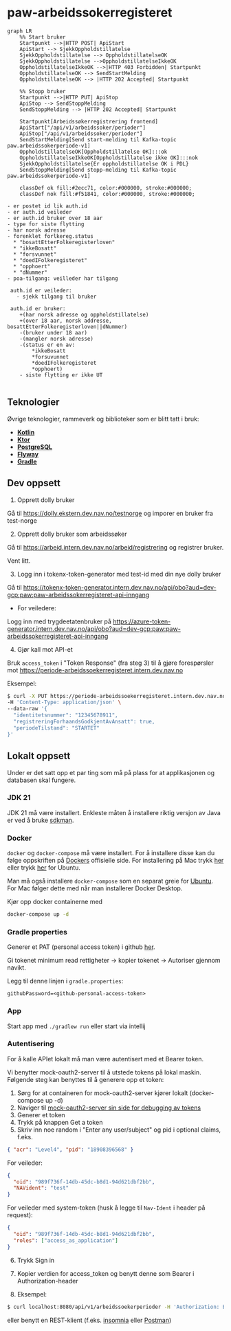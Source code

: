 # paw-arbeidssokerregisteret

```mermaid
graph LR
    %% Start bruker
    Startpunkt -->|HTTP POST| ApiStart
    ApiStart --> SjekkOppholdstillatelse
    SjekkOppholdstillatelse --> OppholdstillatelseOK
    SjekkOppholdstillatelse -->OppholdstillatelseIkkeOK
    OppholdstillatelseIkkeOK -->|HTTP 403 Forbidden| Startpunkt
    OppholdstillatelseOK --> SendStartMelding
    OppholdstillatelseOK --> |HTTP 202 Accepted| Startpunkt

    %% Stopp bruker
    Startpunkt -->|HTTP PUT| ApiStop
    ApiStop --> SendStoppMelding
    SendStoppMelding --> |HTTP 202 Accepted| Startpunkt

    Startpunkt[Arbeidssøkerregistrering frontend]
    ApiStart["/api/v1/arbeidssoker/perioder"]
    ApiStop["/api/v1/arbeidssoker/perioder"]
    SendStartMelding[Send start-melding til Kafka-topic paw.arbeidssokerperiode-v1]
    OppholdstillatelseOK[Oppholdstillatelse OK]:::ok
    OppholdstillatelseIkkeOK[Oppholdstillatelse ikke OK]:::nok
    SjekkOppholdstillatelse{Er oppholdstillatelse OK i PDL}
    SendStoppMelding[Send stopp-melding til Kafka-topic paw.arbeidssokerperiode-v1]

    classDef ok fill:#2ecc71, color:#000000, stroke:#000000;
    classDef nok fill:#f51841, color:#000000, stroke:#000000;
```

```
- er postet id lik auth.id
- er auth.id veileder
- er auth.id bruker over 18 aar
- type for siste flytting
- har norsk adresse
- forenklet forlkereg.status
  * "bosattEtterFolkeregisterloven"
  * "ikkeBosatt"
  * "forsvunnet"
  * "doedIFolkeregisteret"
  * "opphoert"
  * "dNummer"
- poa-tilgang: veilleder har tilgang
 
 auth.id er veileder:
   - sjekk tilgang til bruker
   
 auth.id er bruker:
    +(har norsk adresse og oppholdstillatelse)
    +(over 18 aar, norsk addresse, bosattEtterFolkeregisterloven||dNummer)    
    -(bruker under 18 aar)
    -(mangler norsk adresse)
    -(status er en av: 
        *ikkeBosatt
        *forsuvunnet
        *doedIFolkeregisteret
        *opphoert)
    - siste flytting er ikke UT
    
```

## Teknologier

Øvrige teknologier, rammeverk og biblioteker som er blitt tatt i bruk:

- [**Kotlin**](https://kotlinlang.org/)
- [**Ktor**](https://ktor.io/)
- [**PostgreSQL**](https://www.postgresql.org/)
- [**Flyway**](https://flywaydb.org/)
- [**Gradle**](https://gradle.org/)

## Dev oppsett

1) Opprett dolly bruker

Gå til https://dolly.ekstern.dev.nav.no/testnorge og imporer en bruker fra test-norge

2) Opprett dolly bruker som arbeidssøker

Gå til https://arbeid.intern.dev.nav.no/arbeid/registrering og registrer bruker.

Vent litt.

3) Logg inn i tokenx-token-generator med test-id med din nye dolly bruker

Gå til https://tokenx-token-generator.intern.dev.nav.no/api/obo?aud=dev-gcp:paw:paw-arbeidssokerregisteret-api-inngang

* For veiledere:

Logg inn med trygdeetatenbruker på https://azure-token-generator.intern.dev.nav.no/api/obo?aud=dev-gcp:paw:paw-arbeidssokerregisteret-api-inngang

4) Gjør kall mot API-et

Bruk `access_token` i "Token Response" (fra steg 3) til å gjøre forespørsler mot https://periode-arbeidssoekerregisteret.intern.dev.nav.no

Eksempel:

```sh
$ curl -X PUT https://periode-arbeidssoekerregisteret.intern.dev.nav.no/api/v1/arbeidssoker/periode -H 'Authorization: Bearer <access_token>'
-H 'Content-Type: application/json' \
--data-raw '{
  "identitetsnummer": "12345678911",
  "registreringForhaandsGodkjentAvAnsatt": true,
  "periodeTilstand": "STARTET"
}'
```

## Lokalt oppsett

Under er det satt opp et par ting som må på plass for at applikasjonen og databasen skal fungere.

### JDK 21

JDK 21 må være installert. Enkleste måten å installere riktig versjon av Java er ved å
bruke [sdkman](https://sdkman.io/install).

### Docker

`docker` og `docker-compose` må være installert. For å
installere disse kan du følge oppskriften på [Dockers](https://www.docker.com/) offisielle side. For installering på Mac
trykk [her](https://docs.docker.com/desktop/mac/install/) eller
trykk [her](https://docs.docker.com/engine/install/ubuntu/) for Ubuntu.

Man må også installere `docker-compose` som en separat greie
for [Ubuntu](https://docs.docker.com/compose/install/#install-compose-on-linux-systems). For Mac følger dette med når
man installerer Docker Desktop.

Kjør opp docker containerne med

```sh
docker-compose up -d
```

### Gradle properties

Generer et PAT (personal access token) i github [her](https://github.com/settings/tokens).

Gi tokenet minimum read rettigheter -> kopier tokenet -> Autoriser gjennom navikt.

Legg til denne linjen i ```gradle.properties```:

```githubPassword=<github-personal-access-token>```

### App

Start app med `./gradlew run` eller start via intellij

### Autentisering

For å kalle APIet lokalt må man være autentisert med et Bearer token.

Vi benytter mock-oauth2-server til å utstede tokens på lokal maskin. Følgende steg kan benyttes til å generere opp et token:

1. Sørg for at containeren for mock-oauth2-server kjører lokalt (docker-compose up -d)
2. Naviger til [mock-oauth2-server sin side for debugging av tokens](http://localhost:8081/default/debugger)
3. Generer et token
4. Trykk på knappen Get a token
5. Skriv inn noe random i "Enter any user/subject" og pid i optional claims, f.eks.

```json
{ "acr": "Level4", "pid": "18908396568" }
```

For veileder:
```json
{
  "oid": "989f736f-14db-45dc-b8d1-94d621dbf2bb",
  "NAVident": "test"
}
```

For veileder med system-token (husk å legge til `Nav-Ident` i header på request):
```json
{
  "oid": "989f736f-14db-45dc-b8d1-94d621dbf2bb",
  "roles": ["access_as_application"]
}
```

6. Trykk Sign in
7. Kopier verdien for access_token og benytt denne som Bearer i Authorization-header

8. Eksempel:

```sh
$ curl localhost:8080/api/v1/arbeidssoekerperioder -H 'Authorization: Bearer <access_token>'
```

eller benytt en REST-klient (f.eks. [insomnia](https://insomnia.rest/) eller [Postman](https://www.postman.com/product/rest-client/))
